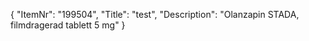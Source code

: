 {
  "ItemNr": "199504",
  "Title": "test",
  "Description": "Olanzapin STADA, filmdragerad tablett 5 mg"
}